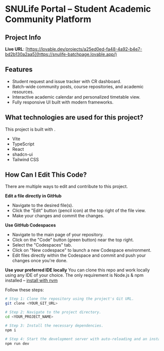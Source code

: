 # SNULife Portal – Student Academic Community Platform

## Project Info

**Live URL**: [https://lovable.dev/projects/a25ed0ed-fa48-4a92-b4e7-bd2b130a2aa5](https://snulife-batchpage.lovable.app/)

## Features
- Student request and issue tracker with CR dashboard.
- Batch-wide community posts, course repositories, and academic resources.
- Interactive academic calendar and personalized timetable view.
- Fully responsive UI built with modern frameworks.

## What technologies are used for this project?

This project is built with .
- Vite
- TypeScript
- React
- shadcn-ui
- Tailwind CSS

## How Can I Edit This Code?

There are multiple ways to edit and contribute to this project.


**Edit a file directly in GitHub**

- Navigate to the desired file(s).
- Click the "Edit" button (pencil icon) at the top right of the file view.
- Make your changes and commit the changes.

**Use GitHub Codespaces**

- Navigate to the main page of your repository.
- Click on the "Code" button (green button) near the top right.
- Select the "Codespaces" tab.
- Click on "New codespace" to launch a new Codespace environment.
- Edit files directly within the Codespace and commit and push your changes once you're done.


**Use your preferred IDE locally**
You can clone this repo and work locally using any IDE of your choice.
The only requirement is Node.js & npm installed – [install with nvm](https://github.com/nvm-sh/nvm#installing-and-updating)

Follow these steps:

```sh
# Step 1: Clone the repository using the project's Git URL.
git clone <YOUR_GIT_URL>

# Step 2: Navigate to the project directory.
cd <YOUR_PROJECT_NAME>

# Step 3: Install the necessary dependencies.
npm i

# Step 4: Start the development server with auto-reloading and an instant preview.
npm run dev
